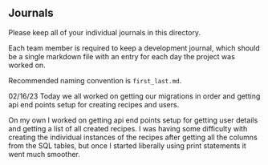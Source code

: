 ## Journals

Please keep all of your individual journals in this directory.

Each team member is required to keep a development journal, which should be a single markdown file with an entry for each day the project was worked on.

Recommended naming convention is `first_last.md`.

02/16/23
Today we all worked on getting our migrations in order and getting api end points setup for creating recipes and users.

On my own I worked on getting api end points setup for getting user details and getting a list of all created recipes. I was having some difficulty with creating the individual instances of the recipes after getting all the columns from the SQL tables, but once I started liberally using print statements it went much smoother.
